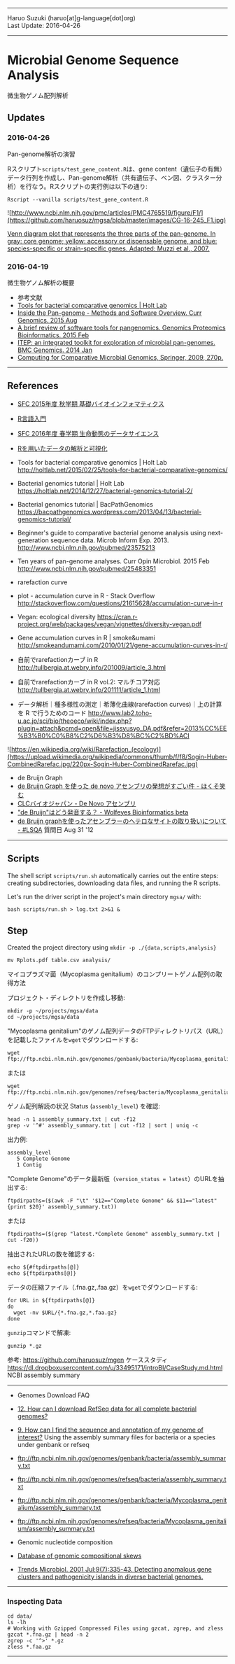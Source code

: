 
----------

Haruo Suzuki (haruo[at]g-language[dot]org)  
Last Update: 2016-04-26  

----------

# Microbial Genome Sequence Analysis
微生物ゲノム配列解析

## Updates

### 2016-04-26

Pan-genome解析の演習

Rスクリプト`scripts/test_gene_content.R`は、gene content（遺伝子の有無）データ行列を作成し、Pan-genome解析（共有遺伝子、ベン図、クラスター分析）を行なう。Rスクリプトの実行例は以下の通り:  

    Rscript --vanilla scripts/test_gene_content.R

![http://www.ncbi.nlm.nih.gov/pmc/articles/PMC4765519/figure/F1/](https://github.com/haruosuz/mgsa/blob/master/images/CG-16-245_F1.jpg)

[Venn diagram plot that represents the three parts of the pan-genome. In gray: core genome; yellow: accessory or dispensable genome, and blue: species-specific or strain-specific genes. Adapted: Muzzi et al., 2007.](http://www.ncbi.nlm.nih.gov/pmc/articles/PMC4765519/figure/F1/)

### 2016-04-19

微生物ゲノム解析の概要

- 参考文献
 - [Tools for bacterial comparative genomics | Holt Lab](http://holtlab.net/2015/02/25/tools-for-bacterial-comparative-genomics/)
 - [Inside the Pan-genome - Methods and Software Overview. Curr Genomics. 2015 Aug](http://www.ncbi.nlm.nih.gov/pubmed/27006628)
 - [A brief review of software tools for pangenomics. Genomics Proteomics Bioinformatics. 2015 Feb](http://www.ncbi.nlm.nih.gov/pubmed/25721608)
 - [ITEP: an integrated toolkit for exploration of microbial pan-genomes. BMC Genomics. 2014 Jan](http://www.ncbi.nlm.nih.gov/pubmed/24387194)
 - [Computing for Comparative Microbial Genomics, Springer, 2009, 270p.](http://link.springer.com/book/10.1007%2F978-1-84800-255-5)

----------

## References
- [SFC 2015年度 秋学期 基礎バイオインフォマティクス](https://github.com/haruosuz/introBI)
 - [R言語入門](https://dl.dropboxusercontent.com/u/33495171/introBI/2015-11-11/README.md.html)
- [SFC 2016年度 春学期 生命動態のデータサイエンス](https://github.com/haruosuz/DS4GD)
 - [Rを用いたデータの解析と可視化](https://dl.dropboxusercontent.com/u/33495171/DS4GD/BBS.md.html#chapter-4-analysis-and-visualisation-of-data-using-r)

- Tools for bacterial comparative genomics | Holt Lab http://holtlab.net/2015/02/25/tools-for-bacterial-comparative-genomics/
 - Bacterial genomics tutorial | Holt Lab https://holtlab.net/2014/12/27/bacterial-genomics-tutorial-2/
 - Bacterial genomics tutorial | BacPathGenomics https://bacpathgenomics.wordpress.com/2013/04/13/bacterial-genomics-tutorial/
 - Beginner's guide to comparative bacterial genome analysis using next-generation sequence data. Microb Inform Exp. 2013. http://www.ncbi.nlm.nih.gov/pubmed/23575213

- Ten years of pan-genome analyses. Curr Opin Microbiol. 2015 Feb http://www.ncbi.nlm.nih.gov/pubmed/25483351

- rarefaction curve
 - plot - accumulation curve in R - Stack Overflow http://stackoverflow.com/questions/21615628/accumulation-curve-in-r
 - Vegan: ecological diversity https://cran.r-project.org/web/packages/vegan/vignettes/diversity-vegan.pdf
 - Gene accumulation curves in R | smoke&umami http://smokeandumami.com/2010/01/21/gene-accumulation-curves-in-r/
 - 自前でrarefactionカーブ in R http://tullbergia.at.webry.info/201009/article_3.html
 - 自前でrarefactionカーブ in R vol.2: マルチコア対応 http://tullbergia.at.webry.info/201111/article_1.html
 - データ解析｜種多様性の測定｜希薄化曲線(rarefaction curves)｜上の計算を R で行うためのコード http://www.lab2.toho-u.ac.jp/sci/bio/theoeco/wiki/index.php?plugin=attach&pcmd=open&file=jissyusyo_DA.pdf&refer=2013%CC%EE%B3%B0%C0%B8%C2%D6%B3%D8%BC%C2%BD%ACI

![https://en.wikipedia.org/wiki/Rarefaction_(ecology)](https://upload.wikimedia.org/wikipedia/commons/thumb/f/f8/Sogin-Huber-CombinedRarefac.jpg/220px-Sogin-Huber-CombinedRarefac.jpg)

- de Bruijn Graph
 - [de Bruijn Graph を使った de novo アセンブリの発想がすごい件 - ほくそ笑む](http://d.hatena.ne.jp/hoxo_m/20100930/p1)
 - [CLCバイオジャパン - De Novo アセンブリ](http://www.clcbio.co.jp/fileadmin/user_upload/Mari/DeNovo_6.5.pdf)
 - ["de Bruijn"はどう発音する？ - Wolfeyes Bioinformatics beta](http://yagays.github.io/blog/2013/08/01/de-bruijn-pronounce/)
 - [de Bruijn graphを使ったアセンブラーのヘテロなサイトの取り扱いについて - #LSQA](http://qa.lifesciencedb.jp/questions/623/de-bruijn-graphを使ったアセンブラーのヘテロなサイトの取り扱いについて) 質問日 Aug 31 '12

----------

## Scripts

The shell script `scripts/run.sh` automatically carries out the entire steps: creating subdirectories, downloading data files, and running the R scripts.

Let's run the driver script in the project's main directory `mgsa/` with:

    bash scripts/run.sh > log.txt 2>&1 &

## Step

Created the project directory using `mkdir -p ./{data,scripts,analysis}`

	mv Rplots.pdf table.csv analysis/

マイコプラズマ菌（Mycoplasma genitalium）のコンプリートゲノム配列の取得方法

プロジェクト・ディレクトリを作成し移動:  

    mkdir -p ~/projects/mgsa/data
    cd ~/projects/mgsa/data

"Mycoplasma genitalium"のゲノム配列データのFTPディレクトリパス（URL）を記載したファイルを`wget`でダウンロードする:  

    wget ftp://ftp.ncbi.nlm.nih.gov/genomes/genbank/bacteria/Mycoplasma_genitalium/assembly_summary.txt

または

    wget ftp://ftp.ncbi.nlm.nih.gov/genomes/refseq/bacteria/Mycoplasma_genitalium/assembly_summary.txt

ゲノム配列解読の状況 Status (`assembly_level`) を確認:  

    head -n 1 assembly_summary.txt | cut -f12
    grep -v '^#' assembly_summary.txt | cut -f12 | sort | uniq -c

出力例:  

    assembly_level
       5 Complete Genome
       1 Contig

"Complete Genome"のデータ最新版（`version_status = latest`）のURLを抽出する:  

    ftpdirpaths=($(awk -F "\t" '$12=="Complete Genome" && $11=="latest"{print $20}' assembly_summary.txt))

または

    ftpdirpaths=($(grep "latest.*Complete Genome" assembly_summary.txt | cut -f20))

抽出されたURLの数を確認する:  

    echo ${#ftpdirpaths[@]}
    echo ${ftpdirpaths[@]}

データの圧縮ファイル（.fna.gz,.faa.gz）を`wget`でダウンロードする:  

    for URL in ${ftpdirpaths[@]}
    do
      wget -nv $URL/{*.fna.gz,*.faa.gz}
    done

`gunzip`コマンドで解凍:  

    gunzip *.gz

参考:
https://github.com/haruosuz/mgen
ケーススタディ https://dl.dropboxusercontent.com/u/33495171/introBI/CaseStudy.md.html NCBI assembly summary

----------

- Genomes Download FAQ
 - [12. How can I download RefSeq data for all complete bacterial genomes?](http://www.ncbi.nlm.nih.gov/genome/doc/ftpfaq/#allcomplete)
 - [9. How can I find the sequence and annotation of my genome of interest?](http://www.ncbi.nlm.nih.gov/genome/doc/ftpfaq/#howtofind) Using the assembly summary files for bacteria or a species under genbank or refseq
  - ftp://ftp.ncbi.nlm.nih.gov/genomes/genbank/bacteria/assembly_summary.txt
  - ftp://ftp.ncbi.nlm.nih.gov/genomes/refseq/bacteria/assembly_summary.txt
  - ftp://ftp.ncbi.nlm.nih.gov/genomes/genbank/bacteria/Mycoplasma_genitalium/assembly_summary.txt
  - ftp://ftp.ncbi.nlm.nih.gov/genomes/refseq/bacteria/Mycoplasma_genitalium/assembly_summary.txt

- Genomic nucleotide composition
 - [Database of genomic compositional skews](http://www.g-language.org/data/oriter/)
 - [Trends Microbiol. 2001 Jul;9(7):335-43. Detecting anomalous gene clusters and pathogenicity islands in diverse bacterial genomes.](http://www.ncbi.nlm.nih.gov/pubmed/11435108)

----------

### Inspecting Data

    cd data/
    ls -lh
    # Working with Gzipped Compressed Files using gzcat, zgrep, and zless
    gzcat *.fna.gz | head -n 2
    zgrep -c '^>' *.gz
    zless *.faa.gz

----------
